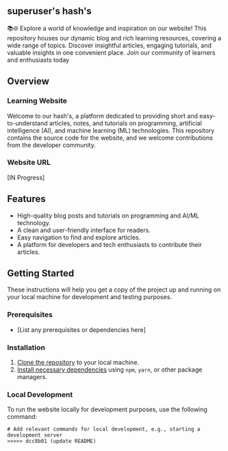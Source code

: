 
## superuser's hash's
📚🌐 Explore a world of knowledge and inspiration on our website! This repository houses our dynamic blog and rich learning resources, covering a wide range of topics. Discover insightful articles, engaging tutorials, and valuable insights in one convenient place. Join our community of learners and enthusiasts today

## Overview
### Learning Website
Welcome to our  hash's, a platform dedicated to providing short and easy-to-understand articles, notes, and tutorials on programming, artificial intelligence (AI), and machine learning (ML) technologies. This repository contains the source code for the website, and we welcome contributions from the developer community.

### Website URL
[IN Progress]

## Features

- High-quality blog posts and tutorials on programming and AI/ML technology.
- A clean and user-friendly interface for readers.
- Easy navigation to find and explore articles.
- A platform for developers and tech enthusiasts to contribute their articles.

## Getting Started

These instructions will help you get a copy of the project up and running on your local machine for development and testing purposes.

### Prerequisites

- [List any prerequisites or dependencies here]

### Installation

1. [Clone the repository](#) to your local machine.
2. [Install necessary dependencies](#) using `npm`, `yarn`, or other package managers.

### Local Development

To run the website locally for development purposes, use the following command:

```shell
# Add relevant commands for local development, e.g., starting a development server
>>>>> dcc8b01 (update README)
